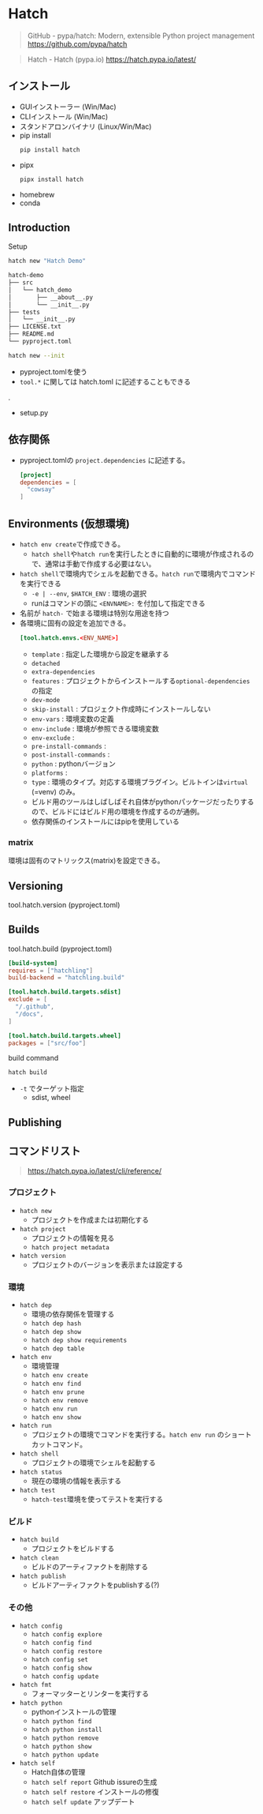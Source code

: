 # Hatch
> GitHub - pypa/hatch: Modern, extensible Python project management
> https://github.com/pypa/hatch

> Hatch - Hatch (pypa.io)
> https://hatch.pypa.io/latest/

## インストール
- GUIインストーラー (Win/Mac)
- CLIインストール (Win/Mac)
- スタンドアロンバイナリ (Linux/Win/Mac)
- pip install
  ```sh
  pip install hatch
  ```
- pipx
  ```sh
  pipx install hatch
  ```
- homebrew
- conda


## Introduction
Setup
```sh
hatch new "Hatch Demo"
```

```txt
hatch-demo
├── src
│   └── hatch_demo
│       ├── __about__.py
│       └── __init__.py
├── tests
│   └── __init__.py
├── LICENSE.txt
├── README.md
└── pyproject.toml
```

```sh
hatch new --init
```

- pyproject.tomlを使う
- `tool.*` に関しては hatch.toml に記述することもできる

.
- setup.py

## 依存関係
- pyproject.tomlの `project.dependencies` に記述する。
  ```toml
  [project]
  dependencies = [
    "cowsay"
  ]
  ```

## Environments (仮想環境)
- `hatch env create`で作成できる。
  - `hatch shell`や`hatch run`を実行したときに自動的に環境が作成されるので、通常は手動で作成する必要はない。
- `hatch shell`で環境内でシェルを起動できる。`hatch run`で環境内でコマンドを実行できる
  - `-e | --env`, `$HATCH_ENV` : 環境の選択
  - runはコマンドの頭に `<ENVNAME>:` を付加して指定できる
- 名前が `hatch-` で始まる環境は特別な用途を持つ
- 各環境に固有の設定を追加できる。
  ```toml
  [tool.hatch.envs.<ENV_NAME>]
  ```
  - `template` : 指定した環境から設定を継承する
  - `detached`
  - `extra-dependencies`
  - `features` : プロジェクトからインストールする`optional-dependencies`の指定
  - `dev-mode`
  - `skip-install` : プロジェクト作成時にインストールしない
  - `env-vars` : 環境変数の定義
  - `env-include` : 環境が参照できる環境変数
  - `env-exclude` :
  - `pre-install-commands` :
  - `post-install-commands` :
  - `python` : pythonバージョン
  - `platforms` :
  - `type` : 環境のタイプ。対応する環境プラグイン。ビルトインは`virtual` (=venv) のみ。
  - ビルド用のツールはしばしばそれ自体がpythonパッケージだったりするので、ビルドにはビルド用の環境を作成するのが通例。
  - 依存関係のインストールにはpipを使用している

### matrix
環境は固有のマトリックス(matrix)を設定できる。


## Versioning
tool.hatch.version (pyproject.toml)

## Builds
tool.hatch.build (pyproject.toml)
```toml
[build-system]
requires = ["hatchling"]
build-backend = "hatchling.build"

[tool.hatch.build.targets.sdist]
exclude = [
  "/.github",
  "/docs",
]

[tool.hatch.build.targets.wheel]
packages = ["src/foo"]
```

build command
```sh
hatch build
```
- `-t` でターゲット指定
  - sdist, wheel


## Publishing



## コマンドリスト
> https://hatch.pypa.io/latest/cli/reference/

### プロジェクト
- `hatch new`
  - プロジェクトを作成または初期化する
- `hatch project`
  - プロジェクトの情報を見る
  - `hatch project metadata`
- `hatch version`
  - プロジェクトのバージョンを表示または設定する

### 環境
- `hatch dep`
  - 環境の依存関係を管理する
  - `hatch dep hash`
  - `hatch dep show`
  - `hatch dep show requirements`
  - `hatch dep table`
- `hatch env`
  - 環境管理
  - `hatch env create`
  - `hatch env find`
  - `hatch env prune`
  - `hatch env remove`
  - `hatch env run`
  - `hatch env show`
- `hatch run`
  - プロジェクトの環境でコマンドを実行する。`hatch env run` のショートカットコマンド。
- `hatch shell`
  - プロジェクトの環境でシェルを起動する
- `hatch status`
  - 現在の環境の情報を表示する
- `hatch test`
  - `hatch-test`環境を使ってテストを実行する

### ビルド
- `hatch build`
  - プロジェクトをビルドする
- `hatch clean`
  - ビルドのアーティファクトを削除する
- `hatch publish`
  - ビルドアーティファクトをpublishする(?)

### その他
- `hatch config`
  - `hatch config explore`
  - `hatch config find`
  - `hatch config restore`
  - `hatch config set`
  - `hatch config show`
  - `hatch config update`
- `hatch fmt`
  - フォーマッターとリンターを実行する
- `hatch python`
  - pythonインストールの管理
  - `hatch python find`
  - `hatch python install`
  - `hatch python remove`
  - `hatch python show`
  - `hatch python update`
- `hatch self`
  - Hatch自体の管理
  - `hatch self report` Github issureの生成
  - `hatch self restore` インストールの修復
  - `hatch self update` アップデート

